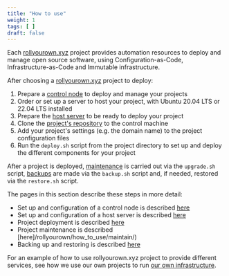 ```yaml
---
title: "How to use"
weight: 1
tags: [ ]
draft: false
---
```

<!--
SPDX-FileCopyrightText: 2022 Wilfred Nicoll <xyzroller@rollyourown.xyz>
SPDX-License-Identifier: CC-BY-SA-4.0
-->

Each [rollyourown.xyz](https://rollyourown.xyz) project provides automation resources to deploy and manage open source software, using Configuration-as-Code, Infrastructure-as-Code and Immutable infrastructure.

<!--more-->

After choosing a [rollyourown.xyz](https://rollyourown.xyz) project to deploy:

1. Prepare a [control node](/rollyourown/how_to_use/control_node/) to deploy and manage your projects
2. Order or set up a server to host your project, with Ubuntu 20.04 LTS or 22.04 LTS installed
3. Prepare the [host server](/rollyourown/how_to_use/host_server/) to be ready to deploy your project
4. Clone the [project's repository](/rollyourown/projects/) to the control machine
5. Add your project's settings (e.g. the domain name) to the project configuration files
6. Run the `deploy.sh` script from the project directory to set up and deploy the different components for your project

After a project is deployed, [maintenance](/rollyourown/how_to_use/maintain/) is carried out via the `upgrade.sh` script, [backups](/rollyourown/how_to_use/back_up_and_restore/) are made via the `backup.sh` script and, if needed, restored via the `restore.sh` script.

The pages in this section describe these steps in more detail:

* Set up and configuration of a control node is described [here](/rollyourown/how_to_use/control_node/)
* Set up and configuration of a host server is described [here](/rollyourown/how_to_use/host_server/)
* Project deployment is described [here](/rollyourown/how_to_use/deploy/)
* Project maintenance is described [here]/rollyourown/how_to_use/maintain/)
* Backing up and restoring is described [here](/rollyourown/how_to_use/back_up_and_restore/)

For an example of how to use rollyourown.xyz project to provide different services, see how we use our own projects to run [our own infrastructure](/about/our_infrastructure/).
